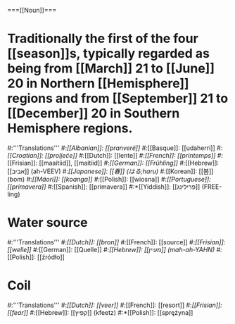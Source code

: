 ===[[Noun]]===
# Traditionally the first of the four [[season]]s, typically regarded as being from [[March]] 21 to [[June]] 20 in Northern [[Hemisphere]] regions and from [[September]] 21 to [[December]] 20 in Southern Hemisphere regions.
#:'''Translations'''
#:*[[Albanian]]: [[pranverë]]
#:*[[Basque]]: [[udaherri]]
#:*[[Croatian]]: [[proljeće]]
#:*[[Dutch]]: [[lente]]
#:*[[French]]: [[printemps]]
#:*[[Frisian]]: [[maaitiid]], [[maitiid]]
#:*[[German]]: [[Frühling]]
#:*[[Hebrew]]: [[אביב]] (ah-VEEV)
#:*[[Japanese]]: [[春]] (はる;haru)
#:*[[Korean]]: [[봄]] (bom)
#:*[[Mäori]]: [[koanga]]
#:*[[Polish]]: [[wiosna]]
#:*[[Portuguese]]: [[primavera]]
#:*[[Spanish]]: [[primavera]]
#:*[[Yiddish]]: [[פרילינג]] (FREE-ling)
# Water source
#:'''Translations'''
#:*[[Dutch]]: [[bron]]
#:*[[French]]: [[source]]
#:*[[Frisian]]: [[welle]]
#:*[[German]]: [[Quelle]]
#:*[[Hebrew]]: [[מעיין]] (mah-ah-YAHN)
#:*[[Polish]]: [[źródło]]
# Coil
#:'''Translations'''
#:*[[Dutch]]: [[veer]]
#:*[[French]]: [[resort]]
#:*[[Frisian]]: [[fear]]
#:*[[Hebrew]]: [[קפיץ]] (kfeetz)
#:*[[Polish]]: [[sprężyna]]